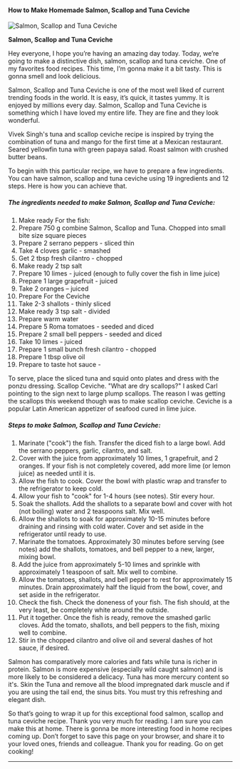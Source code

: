             

#### How to Make Homemade Salmon, Scallop and Tuna Ceviche

![Salmon, Scallop and Tuna Ceviche](https://img-global.cpcdn.com/recipes/bb88e15464be953c/751x532cq70/salmon-scallop-and-tuna-ceviche-recipe-main-photo.jpg)

**Salmon, Scallop and Tuna Ceviche**

Hey everyone, I hope you’re having an amazing day today. Today, we’re going to make a distinctive dish, salmon, scallop and tuna ceviche. One of my favorites food recipes. This time, I’m gonna make it a bit tasty. This is gonna smell and look delicious.

Salmon, Scallop and Tuna Ceviche is one of the most well liked of current trending foods in the world. It is easy, it’s quick, it tastes yummy. It is enjoyed by millions every day. Salmon, Scallop and Tuna Ceviche is something which I have loved my entire life. They are fine and they look wonderful.

Vivek Singh's tuna and scallop ceviche recipe is inspired by trying the combination of tuna and mango for the first time at a Mexican restaurant. Seared yellowfin tuna with green papaya salad. Roast salmon with crushed butter beans.

To begin with this particular recipe, we have to prepare a few ingredients. You can have salmon, scallop and tuna ceviche using 19 ingredients and 12 steps. Here is how you can achieve that.

##### The ingredients needed to make Salmon, Scallop and Tuna Ceviche:

1.  Make ready For the fish:
2.  Prepare 750 g combine Salmon, Scallop and Tuna. Chopped into small bite size square pieces
3.  Prepare 2 serrano peppers - sliced thin
4.  Take 4 cloves garlic - smashed
5.  Get 2 tbsp fresh cilantro - chopped
6.  Make ready 2 tsp salt
7.  Prepare 10 limes - juiced (enough to fully cover the fish in lime juice)
8.  Prepare 1 large grapefruit - juiced
9.  Take 2 oranges – juiced
10.  Prepare For the Ceviche
11.  Take 2-3 shallots - thinly sliced
12.  Make ready 3 tsp salt - divided
13.  Prepare warm water
14.  Prepare 5 Roma tomatoes - seeded and diced
15.  Prepare 2 small bell peppers - seeded and diced
16.  Take 10 limes - juiced
17.  Prepare 1 small bunch fresh cilantro - chopped
18.  Prepare 1 tbsp olive oil
19.  Prepare to taste hot sauce -

To serve, place the sliced tuna and squid onto plates and dress with the ponzu dressing. Scallop Ceviche. "What are dry scallops?" I asked Carl pointing to the sign next to large plump scallops. The reason I was getting the scallops this weekend though was to make scallop ceviche. Ceviche is a popular Latin American appetizer of seafood cured in lime juice.

##### Steps to make Salmon, Scallop and Tuna Ceviche:

1.  Marinate ("cook") the fish. Transfer the diced fish to a large bowl. Add the serrano peppers, garlic, cilantro, and salt.
2.  Cover with the juice from approximately 10 limes, 1 grapefruit, and 2 oranges. If your fish is not completely covered, add more lime (or lemon juice) as needed until it is.
3.  Allow the fish to cook. Cover the bowl with plastic wrap and transfer to the refrigerator to keep cold.
4.  Allow your fish to "cook" for 1-4 hours (see notes). Stir every hour.
5.  Soak the shallots. Add the shallots to a separate bowl and cover with hot (not boiling) water and 2 teaspoons salt. Mix well.
6.  Allow the shallots to soak for approximately 10-15 minutes before draining and rinsing with cold water. Cover and set aside in the refrigerator until ready to use.
7.  Marinate the tomatoes. Approximately 30 minutes before serving (see notes) add the shallots, tomatoes, and bell pepper to a new, larger, mixing bowl.
8.  Add the juice from approximately 5-10 limes and sprinkle with approximately 1 teaspoon of salt. Mix well to combine.
9.  Allow the tomatoes, shallots, and bell pepper to rest for approximately 15 minutes. Drain approximately half the liquid from the bowl, cover, and set aside in the refrigerator.
10.  Check the fish. Check the doneness of your fish. The fish should, at the very least, be completely white around the outside.
11.  Put it together. Once the fish is ready, remove the smashed garlic cloves. Add the tomato, shallots, and bell peppers to the fish, mixing well to combine.
12.  Stir in the chopped cilantro and olive oil and several dashes of hot sauce, if desired.

Salmon has comparatively more calories and fats while tuna is richer in protein. Salmon is more expensive (especially wild caught salmon) and is more likely to be considered a delicacy. Tuna has more mercury content so it's. Skin the Tuna and remove all the blood impregnated dark muscle and if you are using the tail end, the sinus bits. You must try this refreshing and elegant dish.

So that’s going to wrap it up for this exceptional food salmon, scallop and tuna ceviche recipe. Thank you very much for reading. I am sure you can make this at home. There is gonna be more interesting food in home recipes coming up. Don’t forget to save this page on your browser, and share it to your loved ones, friends and colleague. Thank you for reading. Go on get cooking!

* * *